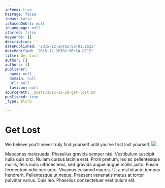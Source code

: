 ```yaml
---
inFeed: true
hasPage: false
inNav: false
isBasedOnUrl: null
inLanguage: null
starred: false
keywords: []
description: ''
datePublished: '2015-12-20T02:58:01.152Z'
dateModified: '2015-12-20T02:56:54.871Z'
title: Get Lost
author: []
authors: []
publisher:
  name: null
  domain: null
  url: null
  favicon: null
sourcePath: _posts/2015-12-20-get-lost.md
published: true
_type: Blurb

---
```

# Get Lost

We believe you'll never truly find yourself until you've first lost yourself. ![](https://the-grid-user-content.s3-us-west-2.amazonaws.com/613056c8-b8f1-4755-bc92-d0bc59c20f10.jpg)

Maecenas malesuada. Phasellus gravida semper nisi. Vestibulum suscipit nulla quis orci. Nullam cursus lacinia erat.
Proin pretium, leo ac pellentesque mollis, felis nunc ultrices eros, sed gravida augue augue mollis justo. Fusce fermentum odio nec arcu. Vivamus euismod mauris. Ut a nisl id ante tempus hendrerit.
Pellentesque ut neque. Praesent venenatis metus at tortor pulvinar varius. Duis leo. Phasellus consectetuer vestibulum elit.
